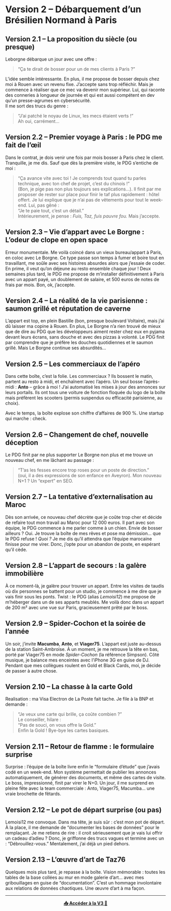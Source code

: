 # Version 2 – Débarquement d’un Brésilien Normand à Paris

## Version 2.1 – La proposition du siècle (ou presque)

Leborgne débarque un jour avec une offre :  
> “Ça te dirait de bosser pour un de mes clients à Paris ?”  

L’idée semble intéressante. En plus, il me propose de bosser depuis chez moi à Rouen avec un revenu fixe. J’accepte sans trop réfléchir. Mais je commence à réaliser que ce mec va devenir mon supérieur. Lui, qui raconte des conneries à longueur de journée et qui est aussi compétent en dev qu’un presse-agrumes en cybersécurité.  
Il me sort des trucs du genre :  
> “J’ai patché le noyau de Linux, les mecs étaient verts !”  
Ah oui, carrément…

## Version 2.2 – Premier voyage à Paris : le PDG me fait de l’œil

Dans le contrat, je dois venir une fois par mois bosser à Paris chez le client. Tranquille, je me dis. Sauf que dès la première visite, le PDG s’entiche de moi :  
> “Ça avance vite avec toi ! Je comprends tout quand tu parles technique, avec ton chef de projet, c’est du chinois !”  
(Bon, je pige pas non plus toujours ses explications…). Il finit par me proposer de rester sur place pour finir le taf plus rapidement : hôtel offert. Je lui explique que je n’ai pas de vêtements pour tout le week-end. Lui, pas gêné :  
> “Je te paie tout, c’est un détail.”  
Intérieurement, je pense : *Fuis, Taz, fuis pauvre fou.* Mais j’accepte.

## Version 2.3 – Vie d’appart avec Le Borgne : L’odeur de clope en open space

Erreur monumentale. Me voilà coincé dans un vieux bureau/appart à Paris, en coloc avec Le Borgne. Ce type passe son temps à fumer et boire tout en travaillant, me soûle avec ses histoires absurdes alors que j’essaie de coder. En prime, il veut qu’on déjeune au resto ensemble chaque jour ! Deux semaines plus tard, le PDG me propose de m’installer définitivement à Paris avec un appart payé, un doublement de salaire, et 500 euros de notes de frais par mois. Bon, ok, j’accepte.

## Version 2.4 – La réalité de la vie parisienne : saumon grillé et réputation de caverne

L’appart est top, en plein Bastille (bon, presque boulevard Voltaire), mais j’ai dû laisser ma copine à Rouen. En plus, Le Borgne n’a rien trouvé de mieux que de dire au PDG que les développeurs aiment rester chez eux en pyjama devant leurs écrans, sans douche et avec des pizzas à volonté. Le PDG finit par comprendre que je préfère les douches quotidiennes et le saumon grillé. Mais Le Borgne continue ses absurdités…

## Version 2.5 – Les commerciaux de l’apéro

Dans cette boîte, c’est la folie. Les commerciaux ? Ils bossent le matin, partent au resto à midi, et enchaînent avec l’apéro. Un seul bosse l’après-midi : **Anto** – grâce à moi ! J’ai automatisé les mises à jour des annonces sur leurs portails. Ils ont tous une voiture de fonction floquée du logo de la boîte mais préfèrent les scooters (permis suspendus ou efficacité parisienne, au choix).

Avec le temps, la boîte explose son chiffre d’affaires de 900 %. Une startup qui marche : check.

## Version 2.6 – Changement de chef, nouvelle déception

Le PDG finit par ne plus supporter Le Borgne non plus et me trouve un nouveau chef, en me lâchant au passage :  
> “T’as les fesses encore trop roses pour un poste de direction.”  
(oui, il a des expressions de son enfance en Aveyron). Mon nouveau N+1 ? Un “expert” en SEO.

## Version 2.7 – La tentative d’externalisation au Maroc

Dès son arrivée, ce nouveau chef décrète que je coûte trop cher et décide de refaire tout mon travail au Maroc pour 12 000 euros. Il part avec son équipe, le PDG commence à me parler comme à un chien. Envie de bosser ailleurs ? Oui. Je trouve la boîte de mes rêves et pose ma démission… que le PDG refuse ! *Quoi ?* Je me dis qu’il attendra que l’équipe marocaine finisse pour me virer. Donc, j’opte pour un abandon de poste, en espérant qu’il cède.

## Version 2.8 – L’appart de secours : la galère immobilière

À ce moment-là, je galère pour trouver un appart. Entre les visites de taudis où dix personnes se battent pour un studio, je commence à me dire que je vais finir sous les ponts. Twist : le PDG (alias *Lemoisi12*) me propose de m’héberger dans un de ses apparts meublés. Me voilà donc dans un appart de 200 m² avec une vue sur Paris, gracieusement prêté par le boss.

## Version 2.9 – Spider-Cochon et la soirée de l’année

Un soir, j’invite **Macumba**, **Anto**, et **Viager75**. L’appart est juste au-dessus de la station Saint-Ambroise. À un moment, je me retrouve la tête en bas, porté par Viager75 en mode *Spider-Cochon* (la référence Simpson). Côté musique, je balance mes enceintes avec l’iPhone 3G en guise de DJ. Pendant que mes collègues roulent en Gold et Black Cards, moi, je décide de passer à autre chose.

## Version 2.10 – La chasse à la carte Gold

Realisation : ma Visa Electron de La Poste fait tache. Je file à la BNP et demande :  
> “Je veux une carte qui brille, ça coûte combien ?”  
Le conseiller, hilare :  
> “Pas de souci, on vous offre la Gold.”  
Enfin la Gold ! Bye-bye les cartes basiques.

## Version 2.11 – Retour de flamme : le formulaire surprise

Surprise : l’équipe de la boîte livre enfin le “formulaire d’étude” que j’avais codé en un week-end. Mon système permettait de publier les annonces automatiquement, de générer des documents, et même des cartes de visite. Le boss, impressionné, finit par virer le N+0. Un jour, il me surprend en pleine fête avec la team commerciale : Anto, Viager75, Macumba… une vraie brochette de fêtards.

## Version 2.12 – Le pot de départ surprise (ou pas)

Lemoisi12 me convoque. Dans ma tête, je suis sûr : c’est mon pot de départ. À la place, il me demande de “documenter les bases de données” pour le remplaçant. Je me retiens de rire : il croit sérieusement que je vais lui offrir un cadeau d’adieu ? Donc, je griffonne des trucs vagues et termine avec un : “Débrouillez-vous.” Mentalement, j’ai déjà un pied dehors.

## Version 2.13 – L’œuvre d’art de Taz76

Quelques mois plus tard, je repasse à la boîte. Vision mémorable : toutes les tables de la base collées au mur en mode galerie d’art… avec mes gribouillages en guise de “documentation”. C’est un hommage involontaire aux relations de données chaotiques. Une œuvre d’art à ma façon.

---

<p align="center">
  <a href="README.v3.md"><strong>📥 Accéder à la V3 🚀</strong></a>
</p>